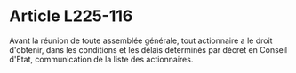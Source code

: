 # Article L225-116

Avant la réunion de toute assemblée générale, tout actionnaire a le droit d'obtenir, dans les conditions et les délais déterminés par décret en Conseil d'Etat, communication de la liste des actionnaires.
